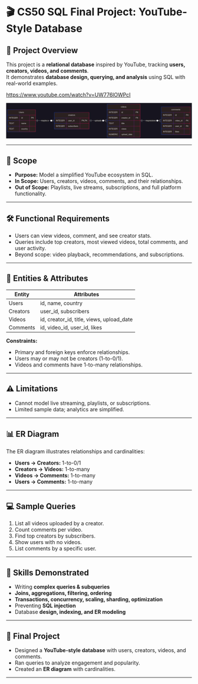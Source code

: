 # 🎬 CS50 SQL Final Project: YouTube-Style Database


## 📌 Project Overview
This project is a **relational database** inspired by YouTube, tracking **users, creators, videos, and comments**.  
It demonstrates **database design, querying, and analysis** using SQL with real-world examples.

https://www.youtube.com/watch?v=UW776lOWPcI

![ER Diagram](i/chart.png)

---

## 🎯 Scope
- **Purpose:** Model a simplified YouTube ecosystem in SQL.  
- **In Scope:** Users, creators, videos, comments, and their relationships.  
- **Out of Scope:** Playlists, live streams, subscriptions, and full platform functionality.

---

## 🛠 Functional Requirements
- Users can view videos, comment, and see creator stats.  
- Queries include top creators, most viewed videos, total comments, and user activity.  
- Beyond scope: video playback, recommendations, and subscriptions.

---

## 🧩 Entities & Attributes
| Entity     | Attributes                          |
|-----------|-------------------------------------|
| Users      | id, name, country                   |
| Creators   | user_id, subscribers                |
| Videos     | id, creator_id, title, views, upload_date |
| Comments   | id, video_id, user_id, likes        |

**Constraints:**  
- Primary and foreign keys enforce relationships.  
- Users may or may not be creators (1-to-0/1).  
- Videos and comments have 1-to-many relationships.

---

## ⚠️ Limitations
- Cannot model live streaming, playlists, or subscriptions.  
- Limited sample data; analytics are simplified.

---

## 📊 ER Diagram
The ER diagram illustrates relationships and cardinalities:  
- **Users → Creators:** 1-to-0/1  
- **Creators → Videos:** 1-to-many  
- **Videos → Comments:** 1-to-many  
- **Users → Comments:** 1-to-many  

---

## 💻 Sample Queries
1. List all videos uploaded by a creator.  
2. Count comments per video.  
3. Find top creators by subscribers.  
4. Show users with no videos.  
5. List comments by a specific user.

---

## 🧠 Skills Demonstrated
- Writing **complex queries & subqueries**  
- **Joins, aggregations, filtering, ordering**  
- **Transactions, concurrency, scaling, sharding, optimization**  
- Preventing **SQL injection**  
- Database **design, indexing, and ER modeling**  

---

## 🚀 Final Project
- Designed a **YouTube-style database** with users, creators, videos, and comments.  
- Ran queries to analyze engagement and popularity.  
- Created an **ER diagram** with cardinalities.  

---


